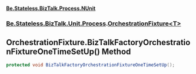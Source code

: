 #### [Be.Stateless.BizTalk.Process.NUnit](README.md 'README')
### [Be.Stateless.BizTalk.Unit.Process](Be.Stateless.BizTalk.Unit.Process.md 'Be.Stateless.BizTalk.Unit.Process').[OrchestrationFixture&lt;T&gt;](OrchestrationFixture_T_.md 'Be.Stateless.BizTalk.Unit.Process.OrchestrationFixture<T>')

## OrchestrationFixture<T>.BizTalkFactoryOrchestrationFixtureOneTimeSetUp() Method

```csharp
protected void BizTalkFactoryOrchestrationFixtureOneTimeSetUp();
```